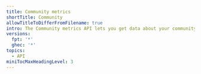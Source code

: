 ```yaml
---
title: Community metrics
shortTitle: Community
allowTitleToDifferFromFilename: true
intro: The Community metrics API lets you get data about your community profile.
versions:
  fpt: '*'
  ghec: '*'
topics:
  - API
miniTocMaxHeadingLevel: 3
---
```


